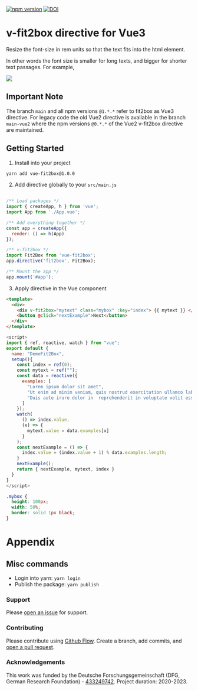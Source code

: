 [![npm version](https://badge.fury.io/js/vue-fit2box.svg)](https://badge.fury.io/js/vue-fit2box)
[![DOI](https://zenodo.org/badge/294111327.svg)](https://zenodo.org/badge/latestdoi/294111327)

# v-fit2box directive for Vue3
Resize the font-size in rem units so that the text fits into the html element.

In other words the font size is smaller for long texts, and bigger for shorter text passages.
For example,

![](https://user-images.githubusercontent.com/8018044/92608452-acc7d080-f2b5-11ea-9951-cc89cd92d10f.png)

## Important Note
The branch `main` and all npm versions `@1.*.*` refer to fit2box as Vue3 directive.
For legacy code the old Vue2 directive is available in the branch `main-vue2` where the npm versions `@0.*.*` of the Vue2 v-fit2box directive are maintained.

## Getting Started
1) Install into your project

```bash
yarn add vue-fit2box@1.0.0
```

2) Add directive globally to your `src/main.js`

```js
  
/** Load packages */
import { createApp, h } from 'vue';
import App from './App.vue';

/** Add everything together */
const app = createApp({
  render: () => h(App)
});

/** v-fit2box */
import Fit2Box from 'vue-fit2box';
app.directive('fit2box', Fit2Box);

/** Mount the app */
app.mount('#app');
```

3) Apply directive in the Vue component

```html
<template>
  <div>
    <div v-fit2box="mytext" class="mybox" :key="index"> {{ mytext }} </div>
    <button @click="nextExample">Next</button>
  </div>
</template>
```

```javascript
<script>
import { ref, reactive, watch } from "vue";
export default {
  name: "DemoFit2Box",
  setup(){
    const index = ref(0);
    const mytext = ref("");
    const data = reactive({
      examples: [
        "Lorem ipsum dolor sit amet",
        "Ut enim ad minim veniam, quis nostrud exercitation ullamco laboris nisi ut aliquip ex ea commodo consequat.",
        "Duis aute irure dolor in  reprehenderit in voluptate velit esse."
      ]
    });
    watch(
      () => index.value,
      (x) => {
        mytext.value = data.examples[x]
      }
    );
    const nextExample = () => {
      index.value = (index.value + 1) % data.examples.length;
    }
    nextExample();
    return { nextExample, mytext, index }
  }
}
</script>
```

```css
.mybox {
  height: 100px;
  width: 50%;
  border: solid 1px black;
}
```


# Appendix

## Misc commands
- Login into yarn: `yarn login`
- Publish the package: `yarn publish` 

### Support
Please [open an issue](https://github.com/satzbeleg/vue-fit2box/issues/new) for support.


### Contributing
Please contribute using [Github Flow](https://guides.github.com/introduction/flow/). Create a branch, add commits, and [open a pull request](https://github.com/satzbeleg/vue-fit2box/compare/).


### Acknowledgements
This work was funded by the Deutsche Forschungsgemeinschaft (DFG, German Research Foundation) - [433249742](https://gepris.dfg.de/gepris/projekt/433249742). Project duration: 2020-2023.
